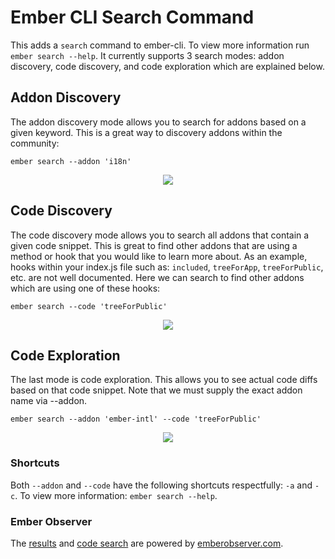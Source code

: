 # Ember CLI Search Command

This adds a `search` command to ember-cli. To view more information run `ember search --help`. It currently supports 3
search modes: addon discovery, code discovery, and code exploration which are explained below.

## Addon Discovery

The addon discovery mode allows you to search for addons based on a given keyword. This is a great way to discovery
addons within the community:

```
ember search --addon 'i18n'
```

<p align="center">
  <img src="http://i.imgur.com/h9cl9K0.gif" />
</p>

## Code Discovery

The code discovery mode allows you to search all addons that contain a given code snippet. This is great to find other
addons that are using a method or hook that you would like to learn more about. As an example, hooks within your index.js
file such as: `included`, `treeForApp`, `treeForPublic`, etc. are not well documented. Here we can search to find other
addons which are using one of these hooks:

```
ember search --code 'treeForPublic'
```

<p align="center">
  <img src="http://i.imgur.com/MmDHeOn.gif" />
</p>

## Code Exploration

The last mode is code exploration. This allows you to see actual code diffs based on that code snippet. Note that we
must supply the exact addon name via --addon.

```
ember search --addon 'ember-intl' --code 'treeForPublic'
```

<p align="center">
  <img src="http://i.imgur.com/N74G40q.gif" />
</p>

### Shortcuts

Both `--addon` and `--code` have the following shortcuts respectfully: `-a` and `-c`. To view more information:
`ember search --help`.

### Ember Observer

The [results](https://emberobserver.com/api/addons) and [code search](https://emberobserver.com/code-search) are powered by [emberobserver.com](emberobserver.com).
